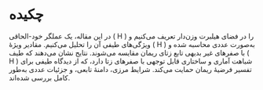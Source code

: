 # چکیده

در این مقاله، یک عملگر خود-الحاقی \( H \) را در فضای هیلبرت وزن‌دار تعریف می‌کنیم و ویژگی‌های طیفی آن را تحلیل می‌کنیم. مقادیر ویژهٔ \( H \) به‌صورت عددی محاسبه شده و با صفرهای غیر بدیهی تابع زتای ریمان مقایسه می‌شوند. نتایج نشان می‌دهند که طیف \( H \) شباهت آماری و ساختاری قابل توجهی با صفرهای زتا دارد، که از دیدگاه طیفی برای تفسیر فرضیهٔ ریمان حمایت می‌کند. شرایط مرزی، دامنهٔ تابعی، و جزئیات عددی به‌طور کامل بررسی شده‌اند.
